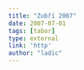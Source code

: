 ```yaml
---
title: "Zubří 2007"
date: 2007-07-01
tags: [tabor]
type: external
link: 'http'
author: "ladic"
---
```

